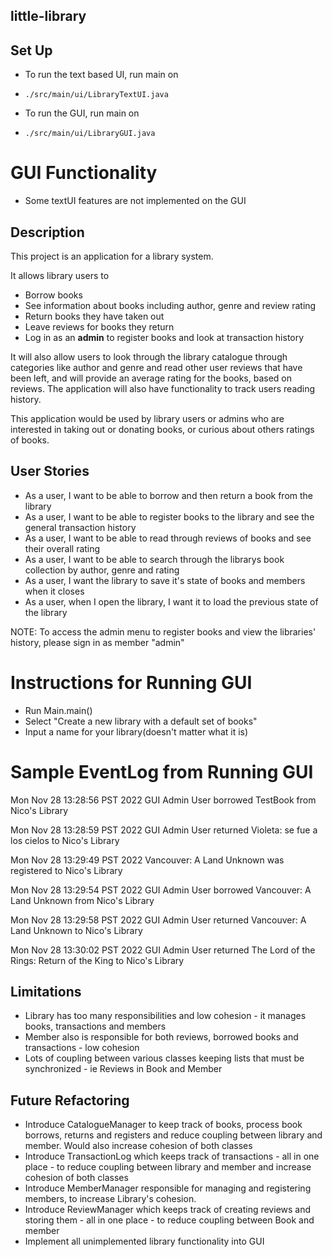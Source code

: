 ## little-library
## Set Up
* To run the text based UI, run main on 
* `./src/main/ui/LibraryTextUI.java`

* To run the GUI, run main on 
* `./src/main/ui/LibraryGUI.java`

# GUI Functionality
* Some textUI features are not implemented on the GUI

## Description

This project is an application for a library system.

It allows library users to
- Borrow books
- See information about books including author, genre and review rating
- Return books they have taken out
- Leave reviews for books they return
- Log in as an **admin** to register books and look at transaction history

It will also allow users to look through the library catalogue through categories like author and genre and read other user reviews that have been left, and will provide an average rating for the books, based on reviews. 
The application will also have functionality to track users reading history. 

This application would be used by library users or admins who are interested in taking out or donating books, or curious about others ratings of books.


## User Stories
* As a user, I want to be able to borrow and then return a book from the library
* As a user, I want to be able to register books to the library and see the general transaction history
* As a user, I want to be able to read through reviews of books and see their overall rating
* As a user, I want to be able to search through the librarys book collection by author, genre and rating
* As a user, I want the library to save it's state of books and members when it closes
* As a user, when I open the library, I want it to load the previous state of the library

NOTE: To access the admin menu to register books and view the libraries' history, please sign in as member "admin"


# Instructions for Running GUI
* Run Main.main()
* Select "Create a new library with a default set of books"
* Input a name for your library(doesn't matter what it is)

# Sample EventLog from Running GUI

Mon Nov 28 13:28:56 PST 2022
GUI Admin User borrowed TestBook from Nico's Library

Mon Nov 28 13:28:59 PST 2022
GUI Admin User returned Violeta: se fue a los cielos to Nico's Library

Mon Nov 28 13:29:49 PST 2022
Vancouver: A Land Unknown was registered to Nico's Library

Mon Nov 28 13:29:54 PST 2022
GUI Admin User borrowed Vancouver: A Land Unknown from Nico's Library

Mon Nov 28 13:29:58 PST 2022
GUI Admin User returned Vancouver: A Land Unknown to Nico's Library

Mon Nov 28 13:30:02 PST 2022
GUI Admin User returned The Lord of the Rings: Return of the King to Nico's Library

## Limitations 
- Library has too many responsibilities and low cohesion - it manages books, transactions and members
- Member also is responsible for both reviews, borrowed books and transactions - low cohesion
- Lots of coupling between various classes keeping lists that must be synchronized - ie Reviews in Book and Member
## Future Refactoring 
* Introduce CatalogueManager to keep track of books, process book borrows, returns and registers and reduce coupling between library and member. Would also increase cohesion of both classes
* Introduce TransactionLog which keeps track of transactions - all in one place - to reduce coupling between library and member and increase cohesion of both classes
* Introduce MemberManager responsible for managing and registering members, to increase Library's cohesion.
* Introduce ReviewManager which keeps track of creating reviews and storing them - all in one place - to reduce coupling between Book and member
* Implement all unimplemented library functionality into GUI

 
